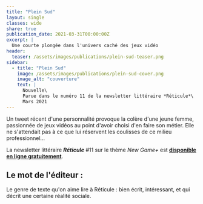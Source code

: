 ```yaml
---
title: "Plein Sud"
layout: single
classes: wide
share: true
publication_date: 2021-03-31T00:00:00Z
excerpt: |
  Une courte plongée dans l'univers caché des jeux vidéo
header:
  teaser: /assets/images/publications/plein-sud-teaser.png
sidebar:
  - title: "Plein Sud"
    image: /assets/images/publications/plein-sud-cover.png
    image_alt: "couverture"
    text: |
      Nouvelle\
      Parue dans le numéro 11 de la newsletter littéraire *Réticule*\
      Mars 2021
---
```


Un tweet récent d'une personnalité provoque la colère d'une jeune femme, passionnée de jeux vidéos au point d'avoir choisi d'en faire son métier. Elle ne s'attendait pas à ce que lui réservent les coulisses de ce milieu professionnel&hellip;

La newsletter littéraire ***Réticule*** #11 sur le thème *New Game+* est **<a href="https://reticule.fr/2021/03/plein-sud-catherine-phan-van/" target="_blank">disponible en ligne gratuitement</a>**.

## Le mot de l'éditeur :

Le genre de texte qu'on aime lire à Réticule&nbsp;: bien écrit, intéressant, et qui décrit une certaine réalité sociale.
